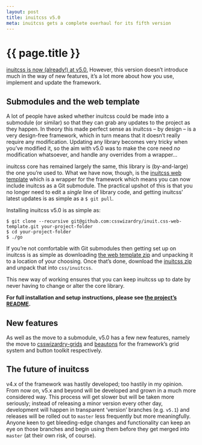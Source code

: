 ```yaml
---
layout: post
title: inuitcss v5.0
meta: inuitcss gets a complete overhaul for its fifth version
---
```


# {{ page.title }}

[inuitcss is now (already!) at v5.0.](https://github.com/csswizardry/inuit.css)
However, this version doesn’t introduce much in the way of new features, it’s a
lot more about how you use, implement and update the framework.

## Submodules and the web template

A lot of people have asked whether inuitcss could be made into a submodule (or
similar) so that they can grab any updates to the project as they happen. In
theory this made perfect sense as inuitcss – by design – is a very design-free
framework, which in turn means that it doesn’t really require any modification.
Updating any library becomes very tricky when you’ve modified it, so the aim
with v5.0 was to make the core need _no_ modification whatsoever, and handle any
overrides from a wrapper…

inuitcss core has remained largely the same, this library is (by-and-large) the
one you’re used to. What we have now, though, is the
[inuitcss web template](https://github.com/csswizardry/inuit.css-web-template)
which is a wrapper for the framework which means you can now include inuitcss
as a Git submodule. The practical upshot of this is that you no longer need to
edit a _single_ line of library code, and getting inuitcss’ latest updates is
as simple as a `$ git pull`.

Installing inuitcss v5.0 is as simple as:

    $ git clone --recursive git@github.com:csswizardry/inuit.css-web-template.git your-project-folder
    $ cd your-project-folder
    $ ./go

If you’re not comfortable with Git submodules then getting set up on inuitcss
is as simple as downloading [the web template zip](https://github.com/csswizardry/inuit.css-web-template/archive/master.zip)
and unpacking it to a location of your choosing. Once that’s done, download the
[inuitcss zip](https://github.com/csswizardry/inuit.css/archive/master.zip) and
unpack that into `css/inuitcss`.

This new way of working ensures that you can keep inuitcss up to date by never
having to change or alter the core library.

**For full installation and setup instructions, please see [the project’s
README](https://github.com/csswizardry/inuit.css#readme).**

## New features

As well as the move to a submodule, v5.0 has a few new features, namely the move
to [csswizardry-grids](https://github.com/csswizardry/csswizardry-grids) and
[beautons](http://csswizardry.com/beautons/) for the framework’s grid system and
button toolkit respectively.

## The future of inuitcss

v4.x of the framework was hastily developed; too hastily in my opinion. From now
on, v5.x and beyond will be developed and grown in a much more considered way.
This process will get slower but will be taken more seriously; instead of
releasing a minor version every other day, development will happen in
transparent ‘version’ branches (e.g. `v5.1`) and releases will be rolled out to
`master` less frequently but more meaningfully. Anyone keen to get bleeding-edge
changes and functionality can keep an eye on those branches and begin using them
before they get merged into `master` (at their own risk, of course).
